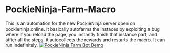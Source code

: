 # PockieNinja-Farm-Macro
This is an automation for the new PockieNinja server open on pockieninja.online. It basically autofarms the instaces by exploiting a bug where if you reload the page, you instantly finish that instance part, and atfter all the steps, it autocollects the rewards and restarts the macro. It can run indefinitely.
[![PockieNinja Farm Bot Demo](https://i.imgur.com/TxN7Kg6.png)](https://youtu.be/y8Fjnu_n9Ko)
